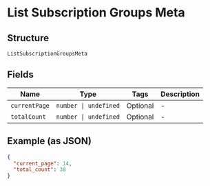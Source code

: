 
# List Subscription Groups Meta

## Structure

`ListSubscriptionGroupsMeta`

## Fields

| Name | Type | Tags | Description |
|  --- | --- | --- | --- |
| `currentPage` | `number \| undefined` | Optional | - |
| `totalCount` | `number \| undefined` | Optional | - |

## Example (as JSON)

```json
{
  "current_page": 14,
  "total_count": 38
}
```

